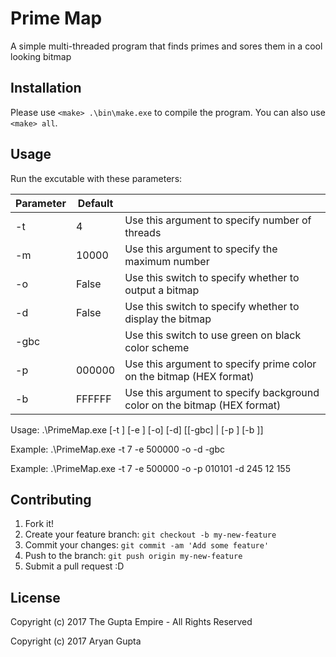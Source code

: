 # Prime Map

A simple multi-threaded program that finds primes and sores them in a cool looking bitmap

## Installation

Please use `<make> .\bin\make.exe` to compile the program. You can also use `<make> all`.

## Usage

Run the excutable with these parameters:

| Parameter | Default |                                                                          |
|-----------|---------|--------------------------------------------------------------------------|
| -t        | 4       | Use this argument to specify number of threads                           |
| -m        | 10000   | Use this argument to specify the maximum number                          |
| -o        | False   | Use this switch to specify whether to output a bitmap                    |
| -d        | False   | Use this switch to specify whether to display the bitmap                 |
| -gbc      |         | Use this switch to use green on black color scheme                       |
| -p        | 000000  | Use this argument to specify prime color on the bitmap (HEX format)      |
| -b        | FFFFFF  | Use this argument to specify background color on the bitmap (HEX format) |

Usage:   .\\PrimeMap.exe [-t <threads>] [-e <end>] [-o] [-d] [[-gbc] | [-p <HEX CODE>] [-b <HEX CODE>]]

Example: .\\PrimeMap.exe -t 7 -e 500000 -o -d -gbc

Example: .\\PrimeMap.exe -t 7 -e 500000 -o -p 010101 -d 245 12 155
  
## Contributing

1. Fork it!
2. Create your feature branch: `git checkout -b my-new-feature`
3. Commit your changes: `git commit -am 'Add some feature'`
4. Push to the branch: `git push origin my-new-feature`
5. Submit a pull request :D

## License

Copyright (c) 2017 The Gupta Empire - All Rights Reserved

Copyright (c) 2017 Aryan Gupta
